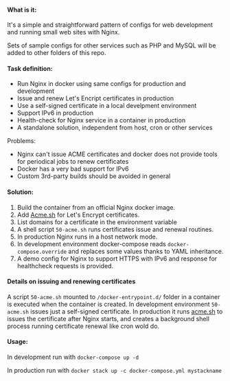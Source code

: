#### What is it:

It's a simple and straightforward pattern of configs for web development and running small web sites with Nginx.

Sets of sample configs for other services such as PHP and MySQL will be added to other folders of this repo.

#### Task definition:

* Run Nginx in docker using same configs for production and development
* Issue and renew Let's Encript certificates in production
* Use a self-signed certificate in a local develpment environment
* Support IPv6 in production
* Health-check for Nginx service in a container in production
* A standalone solution, independent from host, cron or other services

Problems:
* Nginx can't issue ACME certificates and docker does not provide tools for periodical jobs to renew certificates
* Docker has a very bad support for IPv6
* Custom 3rd-party builds should be avoided in general

#### Solution:

1. Build the container from an official Nginx docker image.
2. Add [Acme.sh](https://github.com/acmesh-official/acme.sh) for Let's Encrypt certificates.
3. List domains for a certificate in the environment variable
4. A shell script `50-acme.sh` runs certificates issue and renewal routines.
5. In production Nginx runs in a host network mode.
6. In development environment docker-compose reads `docker-compose.override` and replaces some values thanks to YAML inheritance.
7. A demo config for Nginx to support HTTPS with IPv6 and response for healthcheck requests is provided.

#### Details on issuing and renewing certificates 

A script `50-acme.sh` mounted to `/docker-entrypoint.d/` folder in a container is executed when the container is created.
In development environment `50-acme.sh` issues just a self-signed certificate. 
In production it runs [acme.sh](https://github.com/acmesh-official/acme.sh) to issues the certificate after Nginx starts, and creates a background shell process running certificate renewal like cron wold do. 

#### Usage:

In development run with `docker-compose up -d`

In production run with `docker stack up -c docker-compose.yml mystackname`
